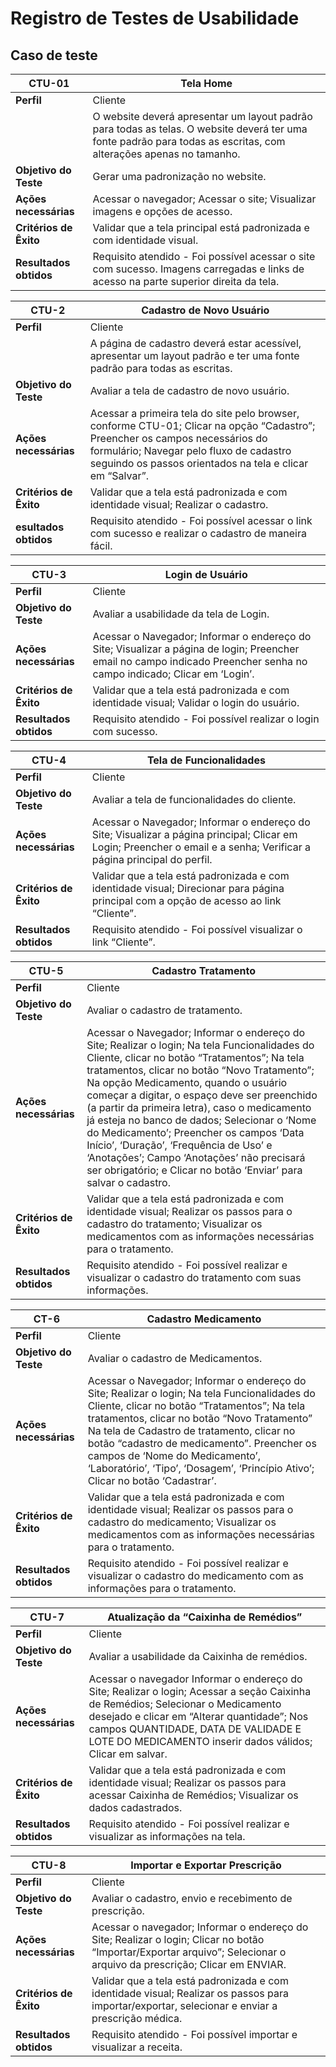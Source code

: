 # Registro de Testes de Usabilidade

<h2>Caso de teste</h2>

|**CTU-01**|Tela Home|  
|------|---------|
|**Perfil**|Cliente|  
||O website deverá apresentar um layout padrão para todas as telas. O website deverá ter uma fonte padrão para todas as escritas, com alterações apenas no tamanho.|  
|**Objetivo do Teste**|Gerar uma padronização no website.|  
|**Ações necessárias**|Acessar o navegador; Acessar o site; Visualizar imagens e opções de acesso.|  
|**Critérios de Êxito**|Validar que a tela principal está padronizada e com identidade visual.|  
|**Resultados obtidos**|Requisito atendido - Foi possível acessar o site com sucesso. Imagens carregadas e links de acesso na parte superior direita da tela.|  

|**CTU-2**|Cadastro de Novo Usuário|
|------|---------|
|**Perfil**|Cliente|
||A página de cadastro deverá estar acessível, apresentar um layout padrão e ter uma fonte padrão para todas as escritas.|
|**Objetivo do Teste**|Avaliar a tela de cadastro de novo usuário.|
|**Ações necessárias**|Acessar a primeira tela do site pelo browser, conforme CTU-01; Clicar na opção “Cadastro”; Preencher os campos necessários do formulário; Navegar pelo fluxo de cadastro seguindo os passos orientados na tela e clicar em “Salvar”.|
|**Critérios de Êxito**|Validar que a tela está padronizada e com identidade visual; Realizar o cadastro.|
|**esultados obtidos**|Requisito atendido - Foi possível acessar o link com sucesso e realizar o cadastro de maneira fácil.|

|**CTU-3**|Login de Usuário|
|------|---------|
|**Perfil**|Cliente|
|**Objetivo do Teste**|Avaliar a usabilidade da tela de Login.|
|**Ações necessárias**|Acessar o Navegador; Informar o endereço do Site; Visualizar a página de login; Preencher email no campo indicado Preencher senha no campo indicado; Clicar em ‘Login’.|
|**Critérios de Êxito**|Validar que a tela está padronizada e com identidade visual; Validar o login do usuário.|
|**Resultados obtidos**|Requisito atendido - Foi possível realizar o login com sucesso.|

|**CTU-4**|Tela de Funcionalidades|
|------|---------|
|**Perfil**|Cliente|
|**Objetivo do Teste**|Avaliar a tela de funcionalidades do cliente.|
|**Ações necessárias**|Acessar o Navegador; Informar o endereço do Site; Visualizar a página principal; Clicar em Login; Preencher o email e a senha; Verificar a página principal do perfil.|
|**Critérios de Êxito**|Validar que a tela está padronizada e com identidade visual; Direcionar para página principal com a opção de acesso ao link “Cliente”.|
|**Resultados obtidos**|Requisito atendido - Foi possível visualizar o link “Cliente”.|

|**CTU-5**|Cadastro Tratamento|
|------|---------|
|**Perfil**|Cliente|
|**Objetivo do Teste**|Avaliar o cadastro de tratamento.|
|**Ações necessárias**|Acessar o Navegador; Informar o endereço do Site; Realizar o login; Na tela Funcionalidades do Cliente, clicar no botão “Tratamentos”; Na tela tratamentos, clicar no botão “Novo Tratamento”; Na opção Medicamento, quando o usuário começar a digitar, o espaço deve ser preenchido (a partir da primeira letra), caso o medicamento já esteja no banco de dados; Selecionar o ‘Nome do Medicamento’; Preencher os campos ‘Data Início’, ‘Duração’, ‘Frequência de Uso’ e ‘Anotações’; Campo ‘Anotações’ não precisará ser obrigatório; e Clicar no botão ‘Enviar’ para salvar o cadastro.|
|**Critérios de Êxito**|Validar que a tela está padronizada e com identidade visual; Realizar os passos para o cadastro do tratamento; Visualizar os medicamentos com as informações necessárias para o tratamento.|
|**Resultados obtidos**|Requisito atendido - Foi possível realizar e visualizar o cadastro do tratamento com suas informações.|

|**CT-6**|Cadastro Medicamento|
|------|---------|
|**Perfil**|Cliente|
|**Objetivo do Teste**|Avaliar o cadastro de Medicamentos.|
|**Ações necessárias**|Acessar o Navegador; Informar o endereço do Site; Realizar o login; Na tela Funcionalidades do Cliente, clicar no botão “Tratamentos”; Na tela tratamentos, clicar no botão “Novo Tratamento” Na tela de Cadastro de tratamento, clicar no botão “cadastro de medicamento”. Preencher os campos de ‘Nome do Medicamento’, ‘Laboratório’, ‘Tipo’, ‘Dosagem’, ‘Princípio Ativo’; Clicar no botão ‘Cadastrar’.|
|**Critérios de Êxito**|Validar que a tela está padronizada e com identidade visual; Realizar os passos para o cadastro do medicamento; Visualizar os medicamentos com as informações necessárias para o tratamento.|
|**Resultados obtidos**|Requisito atendido - Foi possível realizar e visualizar o cadastro do medicamento com as informações para o tratamento.|

|**CTU-7**|Atualização da “Caixinha de Remédios”|
|------|---------|
|**Perfil**|Cliente|
|**Objetivo do Teste**|Avaliar a usabilidade da Caixinha de remédios.|
|**Ações necessárias**|Acessar o navegador Informar o endereço do Site; Realizar o login; Acessar a seção Caixinha de Remédios; Selecionar o Medicamento desejado e clicar em “Alterar quantidade”; Nos campos QUANTIDADE, DATA DE VALIDADE E LOTE DO MEDICAMENTO inserir dados válidos; Clicar em salvar.|
|**Critérios de Êxito**|Validar que a tela está padronizada e com identidade visual; Realizar os passos para acessar Caixinha de Remédios; Visualizar os dados cadastrados.
|**Resultados obtidos**|Requisito atendido - Foi possível realizar e visualizar as informações na tela.|

|**CTU-8**|Importar e Exportar Prescrição|
|------|---------|
|**Perfil**|Cliente|
|**Objetivo do Teste**|Avaliar o cadastro, envio e recebimento de prescrição.|
|**Ações necessárias**|Acessar o navegador; Informar o endereço do Site; Realizar o login; Clicar no botão “Importar/Exportar arquivo”; Selecionar o arquivo da prescrição; Clicar em ENVIAR.|
|**Critérios de Êxito**|Validar que a tela está padronizada e com identidade visual; Realizar os passos para importar/exportar, selecionar e enviar a prescrição médica.|
|**Resultados obtidos**|Requisito atendido - Foi possível importar e visualizar a receita.|
